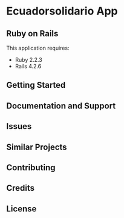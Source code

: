 Ecuadorsolidario App
================

Ruby on Rails
-------------

This application requires:

- Ruby 2.2.3
- Rails 4.2.6

Getting Started
---------------

Documentation and Support
-------------------------

Issues
-------------

Similar Projects
----------------

Contributing
------------

Credits
-------

License
-------
